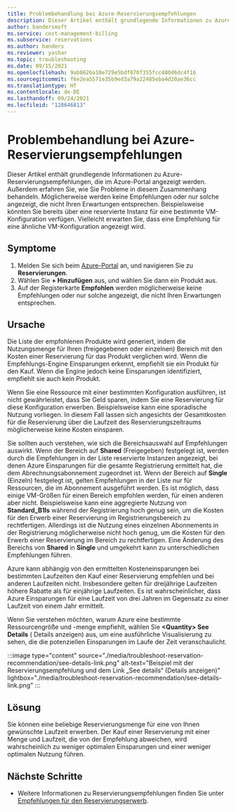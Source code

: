 ```yaml
---
title: Problembehandlung bei Azure-Reservierungsempfehlungen
description: Dieser Artikel enthält grundlegende Informationen zu Azure-Reservierungsempfehlungen, die im Azure-Portal angezeigt werden. Außerdem erfahren Sie, wie Sie Probleme in diesem Zusammenhang behandeln.
author: bandersmsft
ms.service: cost-management-billing
ms.subservice: reservations
ms.author: banders
ms.reviewer: yashar
ms.topic: troubleshooting
ms.date: 09/15/2021
ms.openlocfilehash: 9ab8626a10e729e5bdf070f355fcc480d6dc4f16
ms.sourcegitcommit: f6e2ea5571e35b9ed3a79a22485eba4d20ae36cc
ms.translationtype: HT
ms.contentlocale: de-DE
ms.lasthandoff: 09/24/2021
ms.locfileid: "128646813"
---
```

# <a name="troubleshoot-azure-reservation-recommendations"></a>Problembehandlung bei Azure-Reservierungsempfehlungen

Dieser Artikel enthält grundlegende Informationen zu Azure-Reservierungsempfehlungen, die im Azure-Portal angezeigt werden. Außerdem erfahren Sie, wie Sie Probleme in diesem Zusammenhang behandeln. Möglicherweise werden keine Empfehlungen oder nur solche angezeigt, die nicht Ihren Erwartungen entsprechen. Beispielsweise könnten Sie bereits über eine reservierte Instanz für eine bestimmte VM-Konfiguration verfügen. Vielleicht erwarten Sie, dass eine Empfehlung für eine ähnliche VM-Konfiguration angezeigt wird.

## <a name="symptoms"></a>Symptome

1. Melden Sie sich beim [Azure-Portal](https://portal.azure.com/) an, und navigieren Sie zu **Reservierungen**.
2. Wählen Sie **+ Hinzufügen** aus, und wählen Sie dann ein Produkt aus.
3. Auf der Registerkarte **Empfohlen** werden möglicherweise keine Empfehlungen oder nur solche angezeigt, die nicht Ihren Erwartungen entsprechen.

## <a name="cause"></a>Ursache

Die Liste der empfohlenen Produkte wird generiert, indem die Nutzungsmenge für Ihren (freigegebenen oder einzelnen) Bereich mit den Kosten einer Reservierung für das Produkt verglichen wird. Wenn die Empfehlungs-Engine Einsparungen erkennt, empfiehlt sie ein Produkt für den Kauf. Wenn die Engine jedoch keine Einsparungen identifiziert, empfiehlt sie auch kein Produkt.

Wenn Sie eine Ressource mit einer bestimmten Konfiguration ausführen, ist nicht gewährleistet, dass Sie Geld sparen, indem Sie eine Reservierung für diese Konfiguration erwerben. Beispielsweise kann eine sporadische Nutzung vorliegen. In diesem Fall lassen sich angesichts der Gesamtkosten für die Reservierung über die Laufzeit des Reservierungszeitraums möglicherweise keine Kosten einsparen.

Sie sollten auch verstehen, wie sich die Bereichsauswahl auf Empfehlungen auswirkt. Wenn der Bereich auf **Shared** (Freigegeben) festgelegt ist, werden durch die Empfehlungen in der Liste reservierte Instanzen angezeigt, bei denen Azure Einsparungen für die gesamte Registrierung ermittelt hat, die dem Abrechnungsabonnement zugeordnet ist. Wenn der Bereich auf **Single** (Einzeln) festgelegt ist, gelten Empfehlungen in der Liste nur für Ressourcen, die im Abonnement ausgeführt werden. Es ist möglich, dass einige VM-Größen für einen Bereich empfohlen werden, für einen anderen aber nicht. Beispielsweise kann eine aggregierte Nutzung von **Standard_B1ls** während der Registrierung hoch genug sein, um die Kosten für den Erwerb einer Reservierung im Registrierungsbereich zu rechtfertigen. Allerdings ist die Nutzung eines einzelnen Abonnements in der Registrierung möglicherweise nicht hoch genug, um die Kosten für den Erwerb einer Reservierung im Bereich zu rechtfertigen. Eine Änderung des Bereichs von **Shared** in **Single** und umgekehrt kann zu unterschiedlichen Empfehlungen führen.

Azure kann abhängig von den ermittelten Kosteneinsparungen bei bestimmten Laufzeiten den Kauf einer Reservierung empfehlen und bei anderen Laufzeiten nicht. Insbesondere gelten für dreijährige Laufzeiten höhere Rabatte als für einjährige Laufzeiten. Es ist wahrscheinlicher, dass Azure Einsparungen für eine Laufzeit von drei Jahren im Gegensatz zu einer Laufzeit von einem Jahr ermittelt.

Wenn Sie verstehen möchten, warum Azure eine bestimmte Ressourcengröße und -menge empfiehlt, wählen Sie **&lt;Quantity&gt; See Details** (<Menge> Details anzeigen) aus, um eine ausführliche Visualisierung zu sehen, die die potenziellen Einsparungen im Laufe der Zeit veranschaulicht.

:::image type="content" source="./media/troubleshoot-reservation-recommendation/see-details-link.png" alt-text="Beispiel mit der Reservierungsempfehlung und dem Link „See details“ (Details anzeigen)" lightbox="./media/troubleshoot-reservation-recommendation/see-details-link.png" :::

## <a name="solution"></a>Lösung

Sie können eine beliebige Reservierungsmenge für eine von Ihnen gewünschte Laufzeit erwerben. Der Kauf einer Reservierung mit einer Menge und Laufzeit, die von der Empfehlung abweichen, wird wahrscheinlich zu weniger optimalen Einsparungen und einer weniger optimalen Nutzung führen.

## <a name="next-steps"></a>Nächste Schritte

- Weitere Informationen zu Reservierungsempfehlungen finden Sie unter [Empfehlungen für den Reservierungserwerb](determine-reservation-purchase.md).
